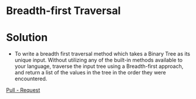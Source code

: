 # Breadth-first Traversal

# Solution 
- To write a breadth first traversal method which takes a Binary Tree as its unique input. Without utilizing any of the built-in methods available to your language, traverse the input tree using a Breadth-first approach, and return a list of the values in the tree in the order they were encountered.


[Pull - Request](https://github.com/Thomas720/data-structures-and-algorithms/pull/31)
